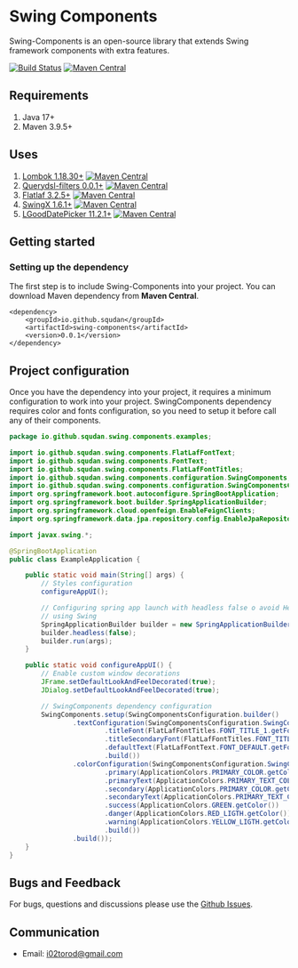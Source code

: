 Swing Components
================
Swing-Components is an open-source library that extends Swing framework components with extra features.

[![Build Status](https://github.com/squdan/swing-components/workflows/querydsl-filters/badge.svg)](https://github.com/squdan/swing-components/actions)
[![Maven Central](https://maven-badges.herokuapp.com/maven-central/io.github.squdan/swing-components/badge.svg?style=flat-square&color=007ec6)](https://maven-badges.herokuapp.com/maven-central/io.github.squdan/swing-components/)

## Requirements

1. Java 17+
2. Maven 3.9.5+

## Uses

1. [Lombok 1.18.30+](https://github.com/projectlombok/lombok) [![Maven Central](https://maven-badges.herokuapp.com/maven-central/org.projectlombok/lombok/badge.svg)](https://maven-badges.herokuapp.com/maven-central/org.projectlombok/lombok/)
2. [Querydsl-filters 0.0.1+](https://github.com/squdan/querydsl-filters) [![Maven Central](https://maven-badges.herokuapp.com/maven-central/io.github.squdan/querydsl-filters/badge.svg?style=flat-square&color=007ec6)](https://maven-badges.herokuapp.com/maven-central/io.github.squdan/querydsl-filters/)
3. [Flatlaf 3.2.5+](https://github.com/JFormDesigner/FlatLaf) [![Maven Central](https://maven-badges.herokuapp.com/maven-central/com.formdev/flatlaf/badge.svg?style=flat-square&color=007ec6)](https://maven-badges.herokuapp.com/maven-central/com.formdev/flatlaf)
4. [SwingX 1.6.1+](https://github.com/arotenberg/swingx?tab=readme-ov-file) [![Maven Central](https://maven-badges.herokuapp.com/maven-central/org.swinglabs/swingx/badge.svg?style=flat-square&color=007ec6)](https://maven-badges.herokuapp.com/maven-central/org.swinglabs/swingx)
5. [LGoodDatePicker 11.2.1+](https://github.com/LGoodDatePicker/LGoodDatePicker) [![Maven Central](https://maven-badges.herokuapp.com/maven-central/com.github.lgooddatepicker/LGoodDatePicker/badge.svg?style=flat-square&color=007ec6)](https://maven-badges.herokuapp.com/maven-central/com.github.lgooddatepicker/LGoodDatePicker)

## Getting started

### Setting up the dependency

The first step is to include Swing-Components into your project. You can download Maven dependency from
**Maven Central**.

```maven
<dependency>
    <groupId>io.github.squdan</groupId>
    <artifactId>swing-components</artifactId>
    <version>0.0.1</version>
</dependency>
```

## Project configuration

Once you have the dependency into your project, it requires a minimum configuration to work into your project.
SwingComponents dependency requires color and fonts configuration, so you need to setup it before call any of their
components.

```java
package io.github.squdan.swing.components.examples;

import io.github.squdan.swing.components.FlatLafFontText;
import io.github.squdan.swing.components.FontText;
import io.github.squdan.swing.components.FlatLafFontTitles;
import io.github.squdan.swing.components.configuration.SwingComponents;
import io.github.squdan.swing.components.configuration.SwingComponentsConfiguration;
import org.springframework.boot.autoconfigure.SpringBootApplication;
import org.springframework.boot.builder.SpringApplicationBuilder;
import org.springframework.cloud.openfeign.EnableFeignClients;
import org.springframework.data.jpa.repository.config.EnableJpaRepositories;

import javax.swing.*;

@SpringBootApplication
public class ExampleApplication {

    public static void main(String[] args) {
        // Styles configuration
        configureAppUI();

        // Configuring spring app launch with headless false o avoid HeadlessException
        // using Swing
        SpringApplicationBuilder builder = new SpringApplicationBuilder(PodiclinicDesktopApplication.class);
        builder.headless(false);
        builder.run(args);
    }

    public static void configureAppUI() {
        // Enable custom window decorations
        JFrame.setDefaultLookAndFeelDecorated(true);
        JDialog.setDefaultLookAndFeelDecorated(true);

        // SwingComponents dependency configuration
        SwingComponents.setup(SwingComponentsConfiguration.builder()
                .textConfiguration(SwingComponentsConfiguration.SwingComponentsTextConfiguration.builder()
                        .titleFont(FlatLafFontTitles.FONT_TITLE_1.getFont())
                        .titleSecondaryFont(FlatLafFontTitles.FONT_TITLE_2.getFont())
                        .defaultText(FlatLafFontText.FONT_DEFAULT.getFont())
                        .build())
                .colorConfiguration(SwingComponentsConfiguration.SwingComponentsColorConfiguration.builder()
                        .primary(ApplicationColors.PRIMARY_COLOR.getColor())
                        .primaryText(ApplicationColors.PRIMARY_TEXT_COLOR.getColor())
                        .secondary(ApplicationColors.PRIMARY_COLOR.getColor())
                        .secondaryText(ApplicationColors.PRIMARY_TEXT_COLOR.getColor())
                        .success(ApplicationColors.GREEN.getColor())
                        .danger(ApplicationColors.RED_LIGTH.getColor())
                        .warning(ApplicationColors.YELLOW_LIGTH.getColor())
                        .build())
                .build());
    }
}

```

## Bugs and Feedback

For bugs, questions and discussions please use the [Github Issues](https://github.com/squdan/swing-components/issues).

## Communication

- Email: i02torod@gmail.com
